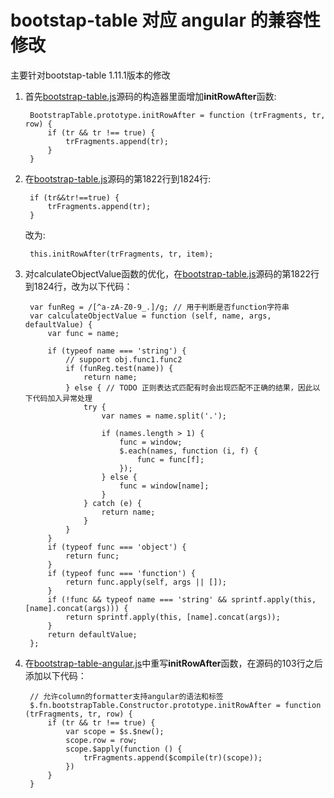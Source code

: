 bootstap-table 对应 angular 的兼容性修改
==========================================

主要针对bootstap-table 1.11.1版本的修改

1. 首先[bootstrap-table.js](https://github.com/wenzhixin/bootstrap-table/blob/develop/dist/bootstrap-table.js)源码的构造器里面增加**initRowAfter**函数:

        BootstrapTable.prototype.initRowAfter = function (trFragments, tr, row) {
            if (tr && tr !== true) {
                trFragments.append(tr);
            }
        }

2. 在[bootstrap-table.js](https://github.com/wenzhixin/bootstrap-table/blob/develop/dist/bootstrap-table.js)源码的第1822行到1824行:

        if (tr&&tr!==true) {
            trFragments.append(tr);
        }   

    改为:

        this.initRowAfter(trFragments, tr, item);


3. 对calculateObjectValue函数的优化，在[bootstrap-table.js](https://github.com/wenzhixin/bootstrap-table/blob/develop/dist/bootstrap-table.js)源码的第1822行到1824行，改为以下代码：

        var funReg = /[^a-zA-Z0-9_.]/g; // 用于判断是否function字符串
        var calculateObjectValue = function (self, name, args, defaultValue) {
            var func = name;

            if (typeof name === 'string') {
                // support obj.func1.func2
                if (funReg.test(name)) {
                    return name;
                } else { // TODO 正则表达式匹配有时会出现匹配不正确的结果，因此以下代码加入异常处理
                    try {
                        var names = name.split('.');

                        if (names.length > 1) {
                            func = window;
                            $.each(names, function (i, f) {
                                func = func[f];
                            });
                        } else {
                            func = window[name];
                        }
                    } catch (e) {
                        return name;
                    }
                }
            }
            if (typeof func === 'object') {
                return func;
            }
            if (typeof func === 'function') {
                return func.apply(self, args || []);
            }
            if (!func && typeof name === 'string' && sprintf.apply(this, [name].concat(args))) {
                return sprintf.apply(this, [name].concat(args));
            }
            return defaultValue;
        };

4. 在[bootstrap-table-angular.js](https://github.com/wenzhixin/bootstrap-table/blob/22ca907e623ab696fd9711f497989cd30abb5d23/dist/extensions/angular/bootstrap-table-angular.js)中重写**initRowAfter**函数，在源码的103行之后添加以下代码：

        // 允许column的formatter支持angular的语法和标签
        $.fn.bootstrapTable.Constructor.prototype.initRowAfter = function (trFragments, tr, row) {
            if (tr && tr !== true) {
                var scope = $s.$new();
                scope.row = row;
                scope.$apply(function () {
                    trFragments.append($compile(tr)(scope));
                })
            }
        }
